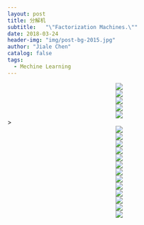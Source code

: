 ```yaml
---
layout: post
title: 分解机
subtitle:   "\"Factorization Machines.\""
date: 2018-03-24
header-img: "img/post-bg-2015.jpg"
author: "Jiale Chen"
catalog: false
tags:
  - Mechine Learning
---
```


<center> <img src="https://github.com/starfolder/MarkdownPic/blob/Razor_Atmel/FM1.png?raw=true"  alt=" " /> </center>
<center> <img src="https://github.com/starfolder/MarkdownPic/blob/Razor_Atmel/FM2.png?raw=true"  alt=" " /> </center>
<center> <img src="https://github.com/starfolder/MarkdownPic/blob/Razor_Atmel/FM3.png?raw=true"  alt=" " /> </center>
<center> <img src="https://github.com/starfolder/MarkdownPic/blob/Razor_Atmel/FM4.png?raw=true"  alt=" " /> </center>
<center> <img src="https://github.com/starfolder/MarkdownPic/blob/Razor_Atmel/ffm_mf.png?raw=true", alt=" "/> </center>>
<center> <img src="https://github.com/starfolder/MarkdownPic/blob/Razor_Atmel/FM5.png?raw=true"  alt=" " /> </center>
<center> <img src="https://github.com/starfolder/MarkdownPic/blob/Razor_Atmel/FM6.png?raw=true"  alt=" " /> </center>
<center> <img src="https://github.com/starfolder/MarkdownPic/blob/Razor_Atmel/FM7.png?raw=true"  alt=" " /> </center>
<center> <img src="https://github.com/starfolder/MarkdownPic/blob/Razor_Atmel/FM8.png?raw=true"  alt=" " /> </center>
<center> <img src="https://github.com/starfolder/MarkdownPic/blob/Razor_Atmel/FM9.png?raw=true"  alt=" " /> </center>
<center> <img src="https://github.com/starfolder/MarkdownPic/blob/Razor_Atmel/FM10.png?raw=true"  alt=" " /> </center>
<center> <img src="https://github.com/starfolder/MarkdownPic/blob/Razor_Atmel/FM11.png?raw=true"  alt=" " /> </center>
<center> <img src="https://github.com/starfolder/MarkdownPic/blob/Razor_Atmel/FM12.png?raw=true"  alt=" " /> </center>
<center> <img src="https://github.com/starfolder/MarkdownPic/blob/Razor_Atmel/FM13.png?raw=true"  alt=" " /> </center>
<center> <img src="https://github.com/starfolder/MarkdownPic/blob/Razor_Atmel/FM14.png?raw=true"  alt=" " /> </center>
<center> <img src="https://github.com/starfolder/MarkdownPic/blob/Razor_Atmel/FM15.png?raw=true"  alt=" " /> </center>
<center> <img src="https://github.com/starfolder/MarkdownPic/blob/Razor_Atmel/FM16.png?raw=true"  alt=" " /> </center>
<center> <img src="https://github.com/starfolder/MarkdownPic/blob/Razor_Atmel/FM17.png?raw=true"  alt=" " /> </center>



